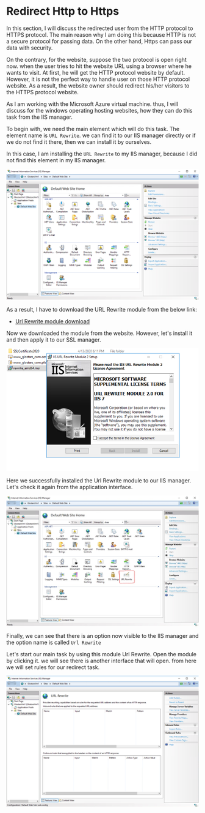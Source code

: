 # Redirect Http to Https

In this section, I will discuss the redirected user from the HTTP protocol to HTTPS protocol. The main reason why I am doing this because HTTP is not a secure protocol for passing data. On the other hand, Https can pass our data with security.

On the contrary, for the website, suppose the two protocol is open right now. when the user tries to hit the website URL using a browser where he wants to visit. At first, he will get the HTTP protocol website by default. However, it is not the perfect way to handle user on those HTTP protocol website. As a result, the website owner should redirect his/her visitors to the HTTPS protocol website.

As I am working with the Microsoft Azure virtual machine. thus, I will discuss for the windows operating hosting websites, how they can do this task from the IIS manager.

To begin with, we need the main element which will do this task. The element name is `URL Rewrite`. we can find it to our IIS manager directly or if we do not find it there, then we can install it by ourselves. 

In this case, I am installing the `URL Rewrite` to my IIS manager, because I did not find this element in my IIS manager.

![alt text](https://github.com/Maxyee/azuredevops/blob/master/RedirectHttpToHttps/screenshots/IIsmanager.png)

As a result, I have to download the URL Rewrite module from the below link:

- [Url Rewrite module download](https://www.microsoft.com/en-us/download/confirmation.aspx?id=47337)

Now we downloaded the module from the website. However, let's install it and then apply it to our SSL manager.

![alt text](https://github.com/Maxyee/azuredevops/blob/master/RedirectHttpToHttps/screenshots/installUrlRewrite.png)

Here we successfully installed the Url Rewrite module to our IIS manager. Let's check it again from the application interface.

![alt text](https://github.com/Maxyee/azuredevops/blob/master/RedirectHttpToHttps/screenshots/showingUrlrewrite_LI.jpg)

Finally, we can see that there is an option now visible to the IIS manager and the option name is called `Url Rewrite`

Let's start our main task by using this module Url Rewrite. Open the module by clicking it. we will see there is another interface that will open. from here we will set rules for our redirect task.

![alt text](https://github.com/Maxyee/azuredevops/blob/master/RedirectHttpToHttps/screenshots/urlrewriteinterface.png)
